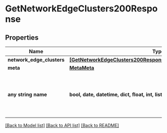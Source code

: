 # GetNetworkEdgeClusters200Response


## Properties
Name | Type | Description | Notes
------------ | ------------- | ------------- | -------------
**network_edge_clusters** | [**[GetNetworkEdgeClusters200ResponseAllOfNetworkEdgeClustersInner]**](GetNetworkEdgeClusters200ResponseAllOfNetworkEdgeClustersInner.md) |  | [optional] 
**meta** | [**MetaMeta**](MetaMeta.md) |  | [optional] 
**any string name** | **bool, date, datetime, dict, float, int, list, str, none_type** | any string name can be used but the value must be the correct type | [optional]

[[Back to Model list]](../README.md#documentation-for-models) [[Back to API list]](../README.md#documentation-for-api-endpoints) [[Back to README]](../README.md)


